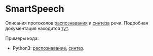 # SmartSpeech

Описания протоколов [распознавания](recognition/v1/recognition.proto) и [синтеза](synthesis/v1/synthesis.proto) речи. Подробная документация находится [тут](https://developer.sberdevices.ru/docs/ru/smartservices/smartspeech).

Примеры кода:
 * Python3: [распознавание](recognition/v1/python3), [синтез](synthesis/v1/python3).
